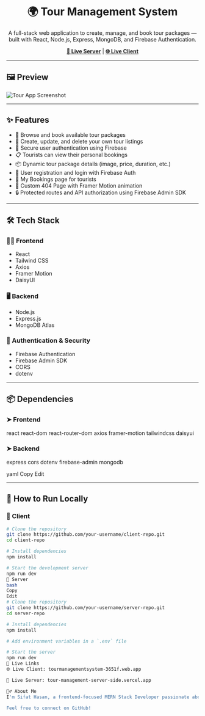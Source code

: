 <!-- Banner -->
<h1 align="center">🌍 Tour Management System</h1>
<p align="center">
  A full-stack web application to create, manage, and book tour packages — built with React, Node.js, Express, MongoDB, and Firebase Authentication.
</p>

<p align="center">
  <a href="https://tour-management-server-side.vercel.app"><strong>🔗 Live Server</strong></a> |
  <a href="https://tourmanagementsystem-3651f.web.app"><strong>🌐 Live Client</strong></a>
</p>

---

## 🖼️ Preview

![Tour App Screenshot](https://i.ibb.co/C3fx7n8/68747470733a2f2f6f776c6265727473696f2d726573697a65642e73332e616d617a6f6e6177732e636f6d2f506f70706572.png)

---

## ✨ Features

- 🧭 Browse and book available tour packages  
- 📝 Create, update, and delete your own tour listings  
- 🔐 Secure user authentication using Firebase  
- 📋 Tourists can view their personal bookings  
- 📦 Dynamic tour package details (image, price, duration, etc.)  
- 👤 User registration and login with Firebase Auth  
- 🧾 My Bookings page for tourists  
- 🚫 Custom 404 Page with Framer Motion animation  
- 🔒 Protected routes and API authorization using Firebase Admin SDK  

---

## 🛠️ Tech Stack

### 🧑‍💻 Frontend
- React
- Tailwind CSS
- Axios
- Framer Motion
- DaisyUI

### 🖥️ Backend
- Node.js
- Express.js
- MongoDB Atlas

### 🔐 Authentication & Security
- Firebase Authentication
- Firebase Admin SDK
- CORS
- dotenv

---

## 📦 Dependencies

### ➤ Frontend

react
react-dom
react-router-dom
axios
framer-motion
tailwindcss
daisyui



### ➤ Backend

express
cors
dotenv
firebase-admin
mongodb

yaml
Copy
Edit

---

## 🚀 How to Run Locally

### 🔧 Client

```bash
# Clone the repository
git clone https://github.com/your-username/client-repo.git
cd client-repo

# Install dependencies
npm install

# Start the development server
npm run dev
🔧 Server
bash
Copy
Edit
# Clone the repository
git clone https://github.com/your-username/server-repo.git
cd server-repo

# Install dependencies
npm install

# Add environment variables in a `.env` file

# Start the server
npm run dev
🔗 Live Links
🌐 Live Client: tourmanagementsystem-3651f.web.app

🚀 Live Server: tour-management-server-side.vercel.app

🙋‍♂️ About Me
I'm Sifat Hasan, a frontend-focused MERN Stack Developer passionate about building user-friendly web apps with React and Firebase.

Feel free to connect on GitHub!
